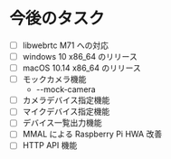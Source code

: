 # 今後のタスク

- [ ] libwebrtc M71 への対応
- [ ] windows 10 x86_64 のリリース
- [ ] macOS 10.14 x86_64 のリリース
- [ ] モックカメラ機能
    - --mock-camera
- [ ] カメラデバイス指定機能
- [ ] マイクデバイス指定機能
- [ ] デバイス一覧出力機能
- [ ] MMAL による Raspberry Pi HWA 改善
- [ ] HTTP API 機能
